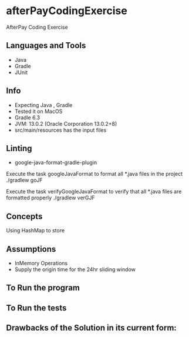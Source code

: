 # afterPayCodingExercise
AfterPay Coding Exercise

## Languages and Tools
- Java
- Gradle
- JUnit

## Info
- Expecting Java , Gradle
- Tested it on MacOS
- Gradle 6.3
- JVM: 13.0.2 (Oracle Corporation 13.0.2+8)
- src/main/resources has the input files

## Linting
- google-java-format-gradle-plugin

Execute the task googleJavaFormat to format all *.java files in the project
 ./gradlew goJF

Execute the task verifyGoogleJavaFormat to verify that all *.java files are formatted properly
 ./gradlew verGJF

## Concepts
Using HashMap to store

## Assumptions
- InMemory Operations
- Supply the origin time for the 24hr sliding window

## To Run the program

## To Run the tests

## Drawbacks of the Solution in its current form: